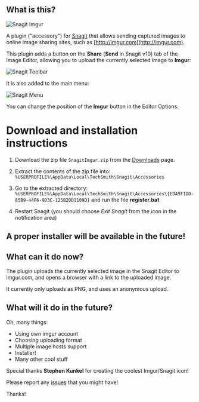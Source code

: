 What is this?
-------------

![Snagit Imgur](http://i.imgur.com/g6aTS.png)

A plugin ("accessory") for [Snagit](http://www.techsmith.com/snagit.html) that allows sending captured images to online image sharing sites, such as [http://imgur.com](http://imgur.com).

This plugin adds a button on the **Share** (**Send** in Snagit v10) tab of the Image Editor, allowing you to upload the currently selected image to **Imgur**:

![Snagit Toolbar](http://i.imgur.com/JjRl7.png)

It is also added to the main menu:

![Snagit Menu](http://i.imgur.com/ElZAZ.png)

You can change the position of the **Imgur** button in the Editor Options.

Download and installation instructions
======================================

1. Download the zip file `SnagitImgur.zip` from the [Downloads](https://github.com/hmemcpy/SnagitImgur/downloads) page.

2. Extract the contents of the zip file into:  
    `%USERPROFILE%\AppData\Local\TechSmith\Snagit\Accessories`

3. Go to the extracted directory:  
    `%USERPROFILE%\AppData\Local\TechSmith\Snagit\Accessories\{EDA9F1DD-85B9-44F6-9D3C-125B2DD1109D}`
    and run the file **register.bat**

4. Restart Snagit (you should choose _Exit Snagit_ from the icon in the notification area)

A proper installer will be available in the future!
----------------------------------------------------

What can it do now?
-------------------

The plugin uploads the currently selected image in the Snagit Editor to imgur.com, and opens a browser with a link to the uploaded image.

It currently only uploads as PNG, and uses an anonymous upload.

What will it do in the future?
------------------------------

Oh, many things:

* Using own imgur account
* Choosing uploading format
* Multiple image hosts support
* Installer!
* Many other cool stuff

Special thanks **Stephen Kunkel** for creating the coolest Imgur/Snagit icon!

Please report any [issues](https://github.com/hmemcpy/SnagitImageShare/issues) that you might have!

Thanks!